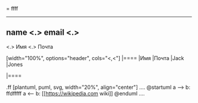 = ffff

----
name <.>
email <.>
----
<.> Имя
<.> Почта

[width="100%", options="header", cols="<,<"]
|====
|Имя |Почта
|Jack |Jones


|====

.ff
[plantuml, puml, svg, width="20%", align="center"]
....
@startuml
a --> b: ffdfffff
a <-- b: [[https://wikipedia.com wiki]]
@enduml
....
